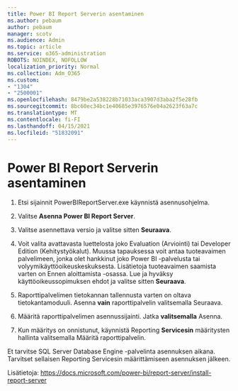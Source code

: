 ```yaml
---
title: Power BI Report Serverin asentaminen
ms.author: pebaum
author: pebaum
manager: scotv
ms.audience: Admin
ms.topic: article
ms.service: o365-administration
ROBOTS: NOINDEX, NOFOLLOW
localization_priority: Normal
ms.collection: Adm_O365
ms.custom:
- "1304"
- "2500001"
ms.openlocfilehash: 8479be2a538228b71033aca3907d3aba2f5e28fb
ms.sourcegitcommit: 8bc60ec34bc1e40685e3976576e04a2623f63a7c
ms.translationtype: MT
ms.contentlocale: fi-FI
ms.lasthandoff: 04/15/2021
ms.locfileid: "51832091"
---
```

# <a name="install-power-bi-report-server"></a>Power BI Report Serverin asentaminen

1. Etsi sijainnit PowerBIReportServer.exe käynnistä asennusohjelma.

2. Valitse **Asenna Power BI Report Server**.

3. Valitse asennettava versio ja valitse sitten **Seuraava**.

4. Voit valita avattavasta luettelosta joko Evaluation (Arviointi) tai Developer Edition (Kehitystyökalut).  Muussa tapauksessa voit antaa tuoteavaimen palvelimeen, jonka olet hankkinut joko Power BI -palvelusta tai volyymikäyttöoikeuskeskuksesta. Lisätietoja tuoteavaimen saamista varten on Ennen aloittamista -osassa. Lue ja hyväksy käyttöoikeussopimuksen ehdot ja valitse sitten **Seuraava**.

5. Raporttipalvelimen tietokannan tallennusta varten on oltava tietokantamoduuli. Asenna **vain** raporttipalvelin valitsemalla Seuraava.

6. Määritä raporttipalvelimen asennussijainti. Jatka **valitsemalla** Asenna.

7. Kun määritys on onnistunut, käynnistä Reporting **Servicesin** määritysten hallinta valitsemalla Määritä raporttipalvelin.

Et tarvitse SQL Server Database Engine -palvelinta asennuksen aikana. Tarvitset sellaisen Reporting Servicesin määrittämiseen asennuksen jälkeen.

Lisätietoja: https://docs.microsoft.com/power-bi/report-server/install-report-server
